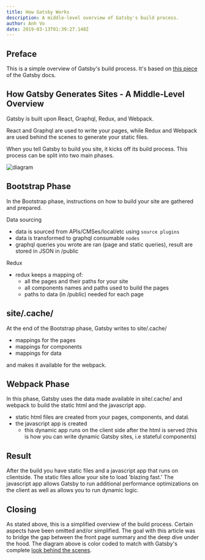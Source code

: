 ```yaml
---
title: How Gatsby Works
description: A middle-level overview of Gatsby's build process. 
author: Anh Vo
date: 2019-03-13T01:39:27.148Z
---
```

## Preface

This is a simple overview of Gatsby's build process.  It's based on [this piece](https://www.gatsbyjs.org/docs/behind-the-scenes/) of the Gatsby docs.  

## How Gatsby Generates Sites - A Middle-Level Overview

Gatsby is built upon React, Graphql, Redux, and Webpack. 

React and Graphql are used to write your pages, while Redux and Webpack are used behind the scenes to generate your static files.

When you tell Gatsby to build you site, it kicks off its build process.  This process can be split into two main phases. 

![diagram](https://i.imgur.com/FfnVU4e.png)


## Bootstrap Phase

In the Bootstrap phase, instructions on how to build your site are gathered and prepared. 

Data sourcing
  - data is sourced from APIs/CMSes/local/etc using `source plugins`
  - data is transformed to graphql consumable `nodes`
  - graphql queries you wrote are ran (page and static queries), result are stored in JSON in /public

Redux
  - redux keeps a mapping of: 
    - all the pages and their paths for your site
    - all components names and paths used to build the pages
    - paths to data (in /public) needed for each page

## site/.cache/
At the end of the Bootstrap phase, Gatsby writes to site/.cache/ 
  - mappings for the pages
  - mappings for components
  - mappings for data 

and makes it available for the webpack.

## Webpack Phase

In this phase, Gatsby uses the data made available in site/.cache/ and webpack to build the static html and the javascript app. 
  - static html files are created from your pages, components, and data\
  - the javascript app is created
    - this dynamic app runs on the client side after the html is served (this is how you can write dynamic Gatsby sites, i.e stateful components)

## Result

After the build you have static files and a javascript app that runs on clientside. The static files allow your site to load 'blazing fast.'  The javascript app allows Gatsby to run additional performance optimizations on the client as well as allows you to run dynamic logic.

## Closing

As stated above, this is a simplified overview of the build process.  Certain aspects have been omitted and/or simplified.  The goal with this article was to bridge the gap between the front page summary and the deep dive under the hood.  The diagram above is color coded to match with Gatsby's complete [look behind the scenes](https://www.gatsbyjs.org/docs/behind-the-scenes/).  

